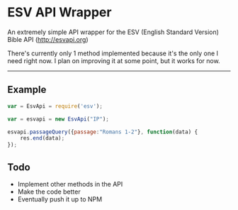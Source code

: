 ESV API Wrapper
================

An extremely simple API wrapper for the ESV (English Standard Version) Bible API (http://esvapi.org)

There's currently only 1 method implemented because it's the only one I need right now.  I plan on improving it at some point, but it works for now.
- - -

## Example
```js
var = EsvApi = require('esv');

var = esvapi = new EsvApi("IP");

esvapi.passageQuery({passage:"Romans 1-2"}, function(data) {
    res.end(data);
});
```

## Todo
 - Implement other methods in the API 
 - Make the code better
 - Eventually push it up to NPM

